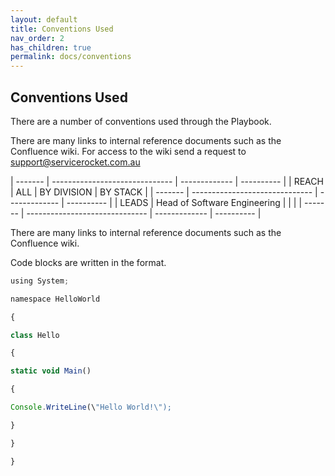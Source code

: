 ```yaml
---
layout: default
title: Conventions Used
nav_order: 2
has_children: true
permalink: docs/conventions
---
```


Conventions Used
----------------

There are a number of conventions used through the Playbook.

There are many links to internal reference documents such as the Confluence wiki. For access to the wiki send a request to support@servicerocket.com.au

  | ------- | ------------------------------ | ------------- | ---------- |
  | REACH   | ALL                            | BY DIVISION   | BY STACK   |
  | ------- | ------------------------------ | ------------- | ---------- |
  | LEADS   | Head of Software Engineering   |               |            |
  | ------- | ------------------------------ | ------------- | ---------- | 
  
There are many links to internal reference documents such as the
Confluence wiki.

Code blocks are written in the format.

``` javascript
using System;

namespace HelloWorld

{

class Hello

{

static void Main()

{

Console.WriteLine(\"Hello World!\");

}

}

}
```
